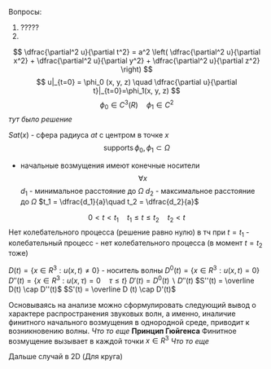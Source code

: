 Вопросы:
1. ?????
2. 

$$
\dfrac{\partial^2 u}{\partial t^2} = a^2 \left( \dfrac{\partial^2 u}{\partial x^2} + \dfrac{\partial^2 u}{\partial y^2} + \dfrac{\partial^2 u}{\partial z^2} \right)
$$
$$
u|_{t=0} = \phi_0 (x, y, z) \quad \dfrac{\partial u}{\partial t}|_{t=0}=\phi_1(x, y, z)
$$
$$
\phi_0 \in C^3(R) \quad \phi_1 \in  C^2
$$
*тут было решение*

$Sat(x)$ - сфера радиуса $at$ с центром в точке $x$
$$
\operatorname{supports} \phi_0, \phi_1 \subset \Omega
$$
- начальные возмущения имеют конечные носители
$$
\forall x
$$
$d_1$ - минимальное расстояние до $\Omega$
$d_2$ - максимальное расстояние до $\Omega$
$t_1 = \dfrac{d_1}{a}\quad t_2 = \dfrac{d_2}{a}$

$$
0 < t < t_1 \quad t_1 \le t \le t_2 \quad t_2 < t
$$
Нет колебательного процесса (решение равно нулю) в тч при $t=t_1$ - колебательный процесс - нет колебательного процесса (в момент $t=t_2$ тоже)

$D(t) = \{ x \in R^3: u(x, t)\neq 0 \}$ - носитель волны
$D^0(t) = \{ x\in R^3: u(x, t) = 0 \}$
$D''(t) = \{ x\in R^3: u(x, \tau)=0\quad \tau \le t \}$
$D'(t) = D^0(t) \backslash D''(t)$
$S''(t) = \overline D(t) \cap D''(t)$
$S'(t) = \overline D (t) \cap D'(t)$

Основываясь на анализе можно сформулировать следующий вывод о характере распространения звуковых волн, а именно, иналичие финитного начального возмущения в однородной среде, приводит к возникновению волны. *Что то еще*
**Принцип Гюйгенса**
Финитное возмущение вызывает в каждой точки $x\in R^3$ *Что то еще*

Дальше случай в 2D (Для круга)





 